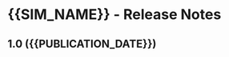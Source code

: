 # {{SIM_NAME}} - Release Notes
<!-- 
Instructions:
* Replace {{SIM_NAME}} with the simulation name.
* Replace {{PUBLICATION_DATE}} with date in year-month-day format, e.g. "2025-05-16". For a release that has not been published, replace {{PUBLICATION_DATE}} with "in progress".
* Make sure version numbers are correct, in MAJOR.MINOR format, e.g. 1.2
* For a 1.0 release, only the 1.0 heading and date is needed. This included ports of legacy sims.
* Developer and designer should collaborate on what to include for any release beyond 1.0. 
* For each new MAJOR.MINOR version, add a section to the top of the doc - reverse chronological order, with the most-recent version at the top.

For an exemplar, see https://github.com/phetsims/balancing-chemical-equations/blob/main/doc/release-notes.md
-->

<!-- 
## 1.1 ({{PUBLICATION_DATE}})

### New Features
* Describe a new feature.
* 

### Bug Fixes
* Describe a bug fix.
* 

### Other Changes
* Describe a change.
* ⚠️ Use this icon for a change that is breaking, removes a feature, etc. 
*
-->

## 1.0 ({{PUBLICATION_DATE}})
